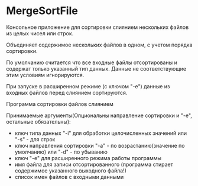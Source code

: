 # MergeSortFile
Консольное приложение для сортировки слиянием нескольких файлов из целых чисел или строк.

Объединяет содержимое нескольких файлов в одном, с учетом порядка сортировки.

По умолчанию считается что все входные файлы отсортированы и содержат только указанный тип данных.
Данные не соответствующие этим условиям игнорируются.

При запуске в расширенном режиме (с ключом "-е") данные из входных файлов перед слиянием сортируются.



 Программа сортировки файлов слиянием
 
 Принимаемые аргументы(Опциональны направление сортировки и "-е", остальные обязательны):
 * ключ типа данных "-i" для обработки целочисленных значений или "-s" - для строк
 * ключ направления сортировки "-a" - по возрастанию(значение по умолчанию) или "-d" - по убыванию
 * ключ "-е" для расширенного режима работы программы
 * имя файла для записи отсортированного (программа стирает содержимое указанного выходного файла!)
 * список имен файлов с входными данными
 
 
